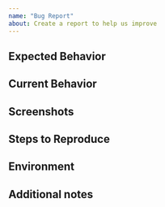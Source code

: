 ```yaml
---
name: "Bug Report"
about: Create a report to help us improve
---
```


<!--- Provide a general summary of the issue in the Title above -->

## Expected Behavior
<!--- Tell us what should happen -->

## Current Behavior
<!--- Tell us what happens instead of the expected behavior -->

## Screenshots
<!--- Not mandatory, you can paste image in here directly -->

## Steps to Reproduce
<!--- Provide a link to a live example, or an unambiguous set of steps to -->
<!--- reproduce this bug. Include code to reproduce, if relevant -->

## Environment
<!-- OS: [e.g. Windows 10 Pro, Ubuntu 16.04, iOs v10.11] -->
<!-- Browser [e.g. Chrome v60.1.x, Firefox v58.2.x] -->

## Additional notes
<!--- Any other information you consider might be useful -->
